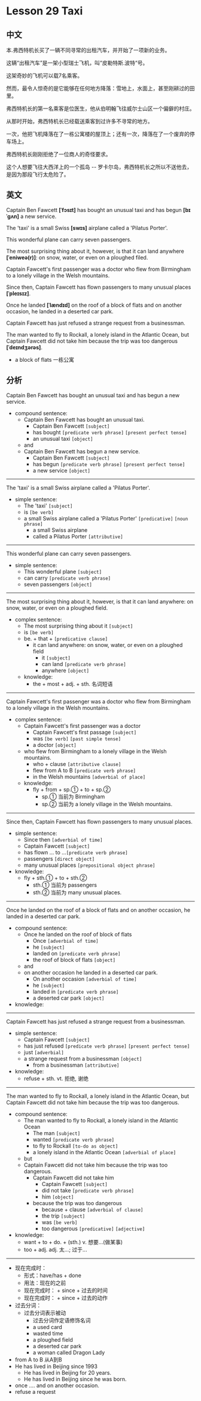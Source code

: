 # Lesson 29 Taxi

## 中文

本.弗西特机长买了一辆不同寻常的出租汽车，并开始了一项新的业务。

这辆“出租汽车”是一架小型瑞士飞机，叫“皮勒特斯.波特“号。

这架奇妙的飞机可以载7名乘客。

然而，最令人惊奇的是它能够在任何地方降落：雪地上，水面上，甚至刚耕过的田里。

弗西特机长的第一名乘客是位医生，他从伯明翰飞往威尔士山区一个偏僻的村庄。

从那时开始，弗西特机长已经载送乘客到过许多不寻常的地方。

一次，他把飞机降落在了一栋公寓楼的屋顶上；还有一次，降落在了一个废弃的停车场上。

弗西特机长刚刚拒绝了一位商人的奇怪要求。

这个人想要飞往大西洋上的一个孤岛 -- 罗卡尔岛，弗西特机长之所以不送他去，是因为那段飞行太危险了。

## 英文

Captain Ben Fawcett **[ˈfɔsɪt]** has bought an unusual taxi and has begun **[bɪˈɡʌn]** a new service.

The 'taxi' is a small Swiss **[swɪs]** airplane called a 'Pilatus Porter'.

This wonderful plane can carry seven passengers.

The most surprising thing about it, however, is that it can land anywhere **[ˈeniweə(r)]**: on snow, water, or even on a ploughed filed.

Captain Fawcett's first passenger was a doctor who flew from Birmingham to a lonely village in the Welsh mountains.

Since then, Captain Fawcett has flown passengers to many unusual places **[ˈpleɪsɪz]**.

Once he landed **[ˈlændɪd]** on the roof of a block of flats and on another occasion, he landed in a deserted car park. 

Captain Fawcett has just refused a strange request from a businessman.

The man wanted to fly to Rockall, a lonely island in the Atlantic Ocean, but Captain Fawcett did not take him because the trip was too dangerous **[ˈdeɪndʒərəs]**.

- a block of flats 一栋公寓

## 分析

Captain Ben Fawcett has bought an unusual taxi and has begun a new service.
- compound sentence:
    - Captain Ben Fawcett has bought an unusual taxi.
        - Captain Ben Fawcett `[subject]`
        - has bought `[predicate verb phrase]` `[present perfect tense]`
        - an unusual taxi `[object]`
    - and
    - Captain Ben Fawcett has begun a new service.
        - Captain Ben Fawcett `[subject]`
        - has begun `[predicate verb phrase]` `[present perfect tense]`
        - a new service `[object]`
  
---

The 'taxi' is a small Swiss airplane called a 'Pilatus Porter'.
- simple sentence:
    - The 'taxi' `[subject]`
    - is `[be verb]`
    - a small Swiss airplane called a 'Pilatus Porter' `[predicative]` `[noun phrase]`
        - a small Swiss airplane
        - called a Pilatus Porter `[attributive]`
    
---

This wonderful plane can carry seven passengers. 
- simple sentence:
    - This wonderful plane `[subject]`
    - can carry `[predicate verb phrase]`
    - seven passengers `[object]`
  
---

The most surprising thing about it, however, is that it can land anywhere: on snow, water, or even on a ploughed field.
- complex sentence:
    - The most surprising thing about it `[subject]`
    - is `[be verb]`
    - be. + that + `[predicative clause]`
        - it can land anywhere: on snow, water, or even on a ploughed field	
            - it `[subject]`
            - can land `[predicate verb phrase]`
            - anywhere `[object]`
    - knowledge:
        - the + most + adj. + sth. 名词短语
  
---

Captain Fawcett's first passenger was a doctor who flew from Birmingham to a lonely village in the Welsh mountains.
- complex sentence:
    - Captain Fawcett's first passenger was a doctor 
        - Captain Fawcett's first passage `[subject]`
        - was `[be verb]` `[past simple tense]`
        - a doctor `[object]`
    - who flew from Birmingham to a lonely  village in the Welsh mountains.
      - who + clause `[attributive clause]`
      - flew from A to B `[predicate verb phrase]`
      - in the Welsh mountains `[adverbial of place]`
  - knowledge:
    - fly + from + sp.① + to + sp.②
        - sp.①  当前为 Birmingham
        - sp.②  当前为 a lonely village in the Welsh mountains.
  
---

Since then, Captain Fawcett has flown passengers to many unusual places.
- simple sentence:
    - Since then `[adverbial of time]`
    - Captain Fawcett `[subject]`
    - has flown ... to ...`[predicate verb phrase]`
    - passengers `[direct object]`
    - many unusual places `[prepositional object phrase]`
- knowledge:
    - fly + sth.① + to + sth.②
        - sth.①  当前为 passengers
        - sth.②  当前为 many unusual places.

---

Once he landed on the roof of a block of flats and on another occasion, he landed in a deserted car park.
- compound sentence:
    - Once he landed on the roof of block of flats 
        - Once `[adverbial of time]`
        - he `[subject]`
        - landed on `[predicate verb phrase]`
        - the roof of block of flats `[object]`
    - and
    - on another occasion he landed in a deserted car park.
        - On another occasion `[adverbial of time]`
        - he `[subject]`
        - landed in `[predicate verb phrase]`
        - a deserted car park `[object]`
- knowledge:
  
---

Captain Fawcett has just refused a strange request from a businessman.
- simple sentence:
    - Captain Fawcett `[subject]`
    - has just refused `[predicate verb phrase]` `[present perfect tense]`
    - just `[adverbial]`
    - a strange request from a businessman `[object]`
        - from a businessman `[attributive]`
- knowledge:
    - refuse + sth. vt. 拒绝, 谢绝
  
---

The man wanted to fly to Rockall, a lonely island in the Atlantic Ocean, but Captain Fawcett did not take him because the trip was too dangerous.
- compound sentence:
    - The man wanted to fly to Rockall, a lonely island in the Atlantic Ocean
        - The man `[subject]`
        - wanted  `[predicate verb phrase]`
        - to fly to Rockall `[to-do as object]`
        - a lonely island in the Atlantic Ocean `[adverbial of place]`
    - but
    - Captain Fawcett did not take him because the trip was too dangerous.
        - Captain Fawcett did not take him 
            - Captain Fawcett `[subject]`
            - did not take `[predicate verb phrase]`
            - him `[object]`
        - because the trip was too dangerous 
            - because + clause `[adverbial of clause]`
            - the trip `[subject]`
            - was `[be verb]`
            - too dangerous `[predicative]` `[adjective]`
- knowledge:
    - want + to + do. + (sth.) v. 想要...(做某事)
    - too + adj. adj. 太...; 过于...
  
---

- 现在完成时：
    - 形式：have/has + done
    - 用法：现在的之前
    - 现在完成时： + since + 过去的时间
    - 现在完成时： + since + 过去的动作
- 过去分词：
    - 过去分词表示被动
        - 过去分词作定语修饰名词
        - a used card 
        - wasted time
        - a ploughed field
        - a deserted car park
        - a woman called Dragon Lady
- from A to B  从A到B
- He has lived in Beijing since 1993
    - He has lived in Beijing for 20 years.
    - He has lived in Beijing since he was born.
- once .... and on another occasion.
- refuse a request
